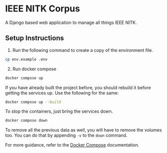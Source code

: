 # IEEE NITK Corpus

A Django based web application to manage all things IEEE NITK.

## Setup Instructions

1. Run the following command to create a copy of the environment file.

```sh
cp env.example .env
```

2. Run docker compose

```sh
docker compose up
```

If you have already built the project before, you should rebuild it before getting the services up. Use the following for the same:

```sh
docker compose up --build
```

To stop the containers, just bring the services down.

```sh
docker compose down
```

To remove all the previous data as well, you will have to remove the volumes too. You can do that by appending `-v` to the `down` command.

For more guidance, refer to the [Docker Compose](https://docs.docker.com/compose/) documentation.